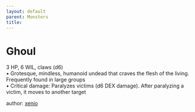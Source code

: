 ```yaml
---
layout: default
parent: Monsters 
title: 
--- 
```

# Ghoul
3 HP, 6 WIL, claws (d6)  
• Grotesque, mindless, humanoid undead that craves the flesh of the living. Frequently found in large groups  
• Critical damage: Paralyzes victims (d6 DEX damage). After paralyzing a victim, it moves to another target  





author: [xenio](https://xenioinabottle.blogspot.com/2021/02/classic-monsters-for-cairnito-part-1.html) 


